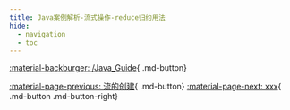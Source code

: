 ```yaml
---
title: Java案例解析-流式操作-reduce归约用法
hide:
  - navigation
  - toc
---
```


[:material-backburger: /Java_Guide](/Java_Guide/#五流式操作){ .md-button}



[:material-page-previous: 流的创建](stream_of.md){ .md-button}  [:material-page-next: xxx](stream_reduce.md){ .md-button .md-button-right}